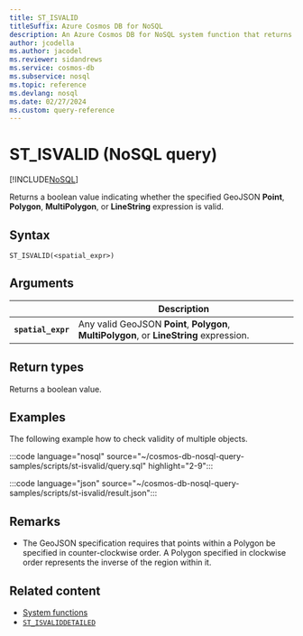 ```yaml
---
title: ST_ISVALID
titleSuffix: Azure Cosmos DB for NoSQL
description: An Azure Cosmos DB for NoSQL system function that returns if a GeoJSON object is valid.
author: jcodella
ms.author: jacodel
ms.reviewer: sidandrews
ms.service: cosmos-db
ms.subservice: nosql
ms.topic: reference
ms.devlang: nosql
ms.date: 02/27/2024
ms.custom: query-reference
---
```


# ST_ISVALID (NoSQL query)

[!INCLUDE[NoSQL](../../includes/appliesto-nosql.md)]

Returns a boolean value indicating whether the specified GeoJSON **Point**, **Polygon**, **MultiPolygon**, or **LineString** expression is valid.

## Syntax

```nosql
ST_ISVALID(<spatial_expr>)  
```

## Arguments

| | Description |
| --- | --- |
| **`spatial_expr`** | Any valid GeoJSON **Point**, **Polygon**, **MultiPolygon**, or **LineString** expression. |

## Return types

Returns a boolean value.  

## Examples

The following example how to check validity of multiple objects.

:::code language="nosql" source="~/cosmos-db-nosql-query-samples/scripts/st-isvalid/query.sql" highlight="2-9":::

:::code language="json" source="~/cosmos-db-nosql-query-samples/scripts/st-isvalid/result.json":::

## Remarks

- The GeoJSON specification requires that points within a Polygon be specified in counter-clockwise order. A Polygon specified in clockwise order represents the inverse of the region within it.

## Related content

- [System functions](system-functions.yml)
- [`ST_ISVALIDDETAILED`](st-isvaliddetailed.md)
